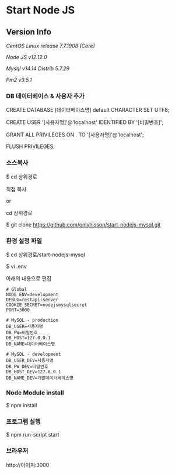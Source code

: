 # Start Node JS

## Version Info

_CentOS Linux release 7.7.1908 (Core)_

_Node JS v12.12.0_

_Mysql v14.14 Distrib 5.7.29_

_Pm2 v3.5.1_

### DB 데이터베이스 & 사용자 추가

CREATE DATABASE [데이터베이스명] default CHARACTER SET UTF8;

CREATE USER '[사용자명]'@'localhost' IDENTIFIED BY '[비밀번호]';

GRANT ALL PRIVILEGES ON _._ TO '[사용자명]'@'localhost';

FLUSH PRIVILEGES;

### 소스복사

$ cd 상위경로

직접 복사

or

cd 상위경로

$ git clone https://github.com/onlyhisson/start-nodejs-mysql.git

### 환경 설정 파일

$ cd 상위경로/start-nodejs-mysql

$ vi .env

아래의 내용으로 편집

```
# Global
NODE_ENV=development
DEBUG=restapi:server
COOKIE_SECRET=nodejsmysqlsecret
PORT=3000

# MySQL - production
DB_USER=사용자명
DB_PW=비밀번호
DB_HOST=127.0.0.1
DB_NAME=데이터베이스명

# MySQL - development
DB_USER_DEV=사용자명
DB_PW_DEV=비밀번호
DB_HOST_DEV=127.0.0.1
DB_NAME_DEV=개발데이터베이스명
```

### Node Module install

$ npm install

### 프로그램 실행

$ npm run-script start

### 브라우저

http://아이피:3000
